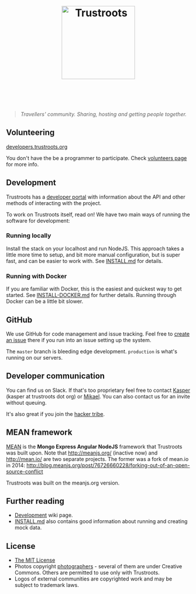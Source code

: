 <h1 align="center">
	<br>
	<br>
	<a href="https://www.trustroots.org/"><img width="200" src="https://cdn.rawgit.com/Trustroots/trustroots/master/public/img/logo/color.svg" alt="Trustroots"></a>
	<br>
	<br>
	<br>
</h1>

> _Travellers' community. Sharing, hosting and getting people together._

## Volunteering

[developers.trustroots.org](http://developers.trustroots.org/)

You don't have the be a programmer to participate. Check [volunteers page](https://www.trustroots.org/volunteering) for more info.


## Development

Trustroots has a [developer portal](http://developers.trustroots.org/) with
information about the API and other methods of interacting with the project.

To work on Trustroots itself, read on! We have two main ways of running the
software for development:

### Running locally

Install the stack on your localhost and run NodeJS. This approach takes a little more time to setup, and bit more manual configuration, but is super fast, and can be easier to work with. See [INSTALL.md](https://github.com/Trustroots/trustroots/blob/master/INSTALL.md) for details.


### Running with Docker

If you are familiar with Docker, this is the easiest and quickest way to get started. See [INSTALL-DOCKER.md](https://github.com/Trustroots/trustroots/blob/master/INSTALL-DOCKER.md) for further details. Running through Docker can be a little bit slower.

## GitHub

We use GitHub for code management and issue tracking. Feel free to [create an issue](https://github.com/Trustroots/trustroots/issues/new) there if you run into an issue setting up the system.

The `master` branch is bleeding edge development. `production` is what's running on our servers.


## Developer communication

You can find us on Slack. If that's too proprietary feel free to contact [Kasper](https://www.trustroots.org/profile/guaka) (kasper at trustroots dot org) or [Mikael](https://www.trustroots.org/profile/mikael). You can also contact us for an invite without queuing.

It's also great if you join the [hacker tribe](https://www.trustroots.org/tribes).


## MEAN framework

[MEAN](http://meanjs.org/) is the **Mongo Express Angular NodeJS** framework that Trustroots was built upon. Note that http://meanjs.org/ (inactive now) and http://mean.io/ are two separate projects. The former was a fork of mean.io in 2014: http://blog.meanjs.org/post/76726660228/forking-out-of-an-open-source-conflict

Trustroots was built on the meanjs.org version.

## Further reading

- [Development](https://github.com/Trustroots/trustroots/wiki/Development) wiki page.
- [INSTALL.md](https://github.com/Trustroots/trustroots/blob/master/INSTALL.md) also contains good information about running 
and creating mock data. 

## License
* [The MIT License](LICENSE.md)
* Photos copyright [photographers](https://github.com/Trustroots/trustroots/blob/master/modules/core/client/directives/tr-boards.client.directive.js#L30) - several of them are under Creative Commons. Others are permitted to use only with Trustroots.
* Logos of external communities are copyrighted work and may be subject to trademark laws.
